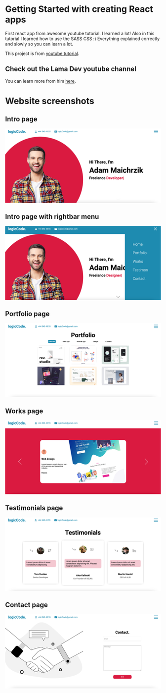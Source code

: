 # Getting Started with creating React apps

First react app from awesome youtube tutorial. I learned a lot! Also in this tutorial I learned how to use the SASS CSS :) Everything explained correctly and slowly so you can learn a lot. 

This project is from [youtube tutorial](https://www.youtube.com/watch?v=7WwtzsSHdpI&t=4s).

## Check out the Lama Dev youtube channel

You can learn more from him [here](https://www.youtube.com/channel/UCOxWrX5MIdXIeRNaXC3sqIg).

# Website screenshots

## Intro page
![Website screenshoot](public/assets/projectScreenshots/reactWebsiteIntro.png)
## Intro page with rightbar menu
![Website screenshoot](public/assets/projectScreenshots/reactWebsiteIntroWithRightBar.png)
## Portfolio page
![Website screenshoot](public/assets/projectScreenshots/reactWebsitePortfolio.png)
## Works page
![Website screenshoot](public/assets/projectScreenshots/reactWebsiteWorks.png)
## Testimonials page
![Website screenshoot](public/assets/projectScreenshots/reactWebsiteTestimonials.png)
## Contact page
![Website screenshoot](public/assets/projectScreenshots/reactWebsiteContact.png)

